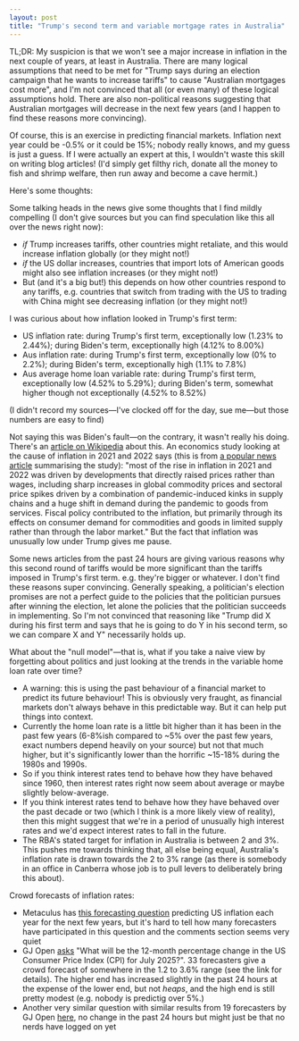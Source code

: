```yaml
---
layout: post
title: "Trump's second term and variable mortgage rates in Australia"
---
```

TL;DR: My suspicion is that we won't see a major increase in inflation in the next couple of years, at least in Australia. There are many logical assumptions that need to be met for "Trump says during an election campaign that he wants to increase tariffs" to cause "Australian mortgages cost more", and I'm not convinced that all (or even many) of these logical assumptions hold. There are also non-political reasons suggesting that Australian mortgages will decrease in the next few years (and I happen to find these reasons more convincing).

Of course, this is an exercise in predicting financial markets. Inflation next year could be -0.5% or it could be 15%; nobody really knows, and my guess is just a guess. If I were actually an expert at this, I wouldn't waste this skill on writing blog articles! (I'd simply get filthy rich, donate all the money to fish and shrimp welfare, then run away and become a cave hermit.)

Here's some thoughts:

Some talking heads in the news give some thoughts that I find mildly compelling (I don't give sources but you can find speculation like this all over the news right now):
- *if* Trump increases tariffs, other countries might retaliate, and this would increase inflation globally (or they might not!)
- *if* the US dollar increases, countries that import lots of American goods might also see inflation increases (or they might not!)
- But (and it's a big but!) this depends on how other countries respond to any tariffs, e.g. countries that switch from trading with the US to trading with China might see decreasing inflation (or they might not!)

I was curious about how inflation looked in Trump's first term:
- US inflation rate: during Trump's first term, exceptionally low (1.23% to 2.44%); during Biden's term, exceptionally high (4.12% to 8.00%)
- Aus inflation rate: during Trump's first term, exceptionally low (0% to 2.2%); during Biden's term, exceptionally high (1.1% to 7.8%)
- Aus average home loan variable rate: during Trump's first term, exceptionally low (4.52% to 5.29%); during Biden's term, somewhat higher though not exceptionally (4.52% to 8.52%)

(I didn't record my sources—I've clocked off for the day, sue me—but those numbers are easy to find)

Not saying this was Biden's fault—on the contrary, it wasn't really his doing. There's an [article on Wikipedia](https://en.wikipedia.org/wiki/2021%E2%80%932023_inflation_surge) about this. An economics study looking at the cause of inflation in 2021 and 2022 says (this is from [a popular news article](https://www.brookings.edu/articles/what-caused-the-u-s-pandemic-era-inflation/) summarising the study):
"most of the rise in inflation in 2021 and 2022 was driven by developments that directly raised prices rather than wages, including sharp increases in global commodity prices and sectoral price spikes driven by a combination of pandemic-induced kinks in supply chains and a huge shift in demand during the pandemic to goods from services. Fiscal policy contributed to the inflation, but primarily through its effects on consumer demand for commodities and goods in limited supply rather than through the labor market."
But the fact that inflation was unusually low under Trump gives me pause.

Some news articles from the past 24 hours are giving various reasons why this second round of tariffs would be more significant than the tariffs imposed in Trump's first term. e.g. they're bigger or whatever. I don't find these reasons super convincing. Generally speaking, a politician's election promises are not a perfect guide to the policies that the politician pursues after winning the election, let alone the policies that the politician succeeds in implementing. So I'm not convinced that reasoning like "Trump did X during his first term and says that he is going to do Y in his second term, so we can compare X and Y" necessarily holds up.

What about the "null model"—that is, what if you take a naive view by forgetting about politics and just looking at the trends in the variable home loan rate over time?
- A warning: this is using the past behaviour of a financial market to predict its future behaviour! This is obviously very fraught, as financial markets don't always behave in this predictable way. But it can help put things into context.
- Currently the home loan rate is a little bit higher than it has been in the past few years (6-8%ish compared to ~5% over the past few years, exact numbers depend heavily on your source) but not that much higher, but it's significantly lower than the horrific ~15-18% during the 1980s and 1990s.
- So if you think interest rates tend to behave how they have behaved since 1960, then interest rates right now seem about average or maybe slightly below-average.
- If you think interest rates tend to behave how they have behaved over the past decade or two (which I think is a more likely view of reality), then this might suggest that we're in a period of unusually high interest rates and we'd expect interest rates to fall in the future.
- The RBA's stated target for inflation in Australia is between 2 and 3%. This pushes me towards thinking that, all else being equal, Australia's inflation rate is drawn towards the 2 to 3% range (as there is somebody in an office in Canberra whose job is to pull levers to deliberately bring this about).

Crowd forecasts of inflation rates:
- Metaculus has [this forecasting question](https://www.metaculus.com/questions/13973/us-annual-headline-cpi-inflation/) predicting US inflation each year for the next few years, but it's hard to tell how many forecasters have participated in this question and the comments section seems very quiet  
- GJ Open [asks](https://www.gjopen.com/questions/3564-what-will-be-the-12-month-percentage-change-in-the-us-consumer-price-index-cpi-for-july-2025/crowd_forecast) "What will be the 12-month percentage change in the US Consumer Price Index (CPI) for July 2025?". 33 forecasters give a crowd forecast of somewhere in the 1.2 to 3.6% range (see the link for details). The higher end has increased slightly in the past 24 hours at the expense of the lower end, but not *heaps*, and the high end is still pretty modest (e.g. nobody is predictig over 5%.)
- Another very similar question with similar results from 19 forecasters by GJ Open [here](https://www.gjopen.com/questions/3750-what-will-be-the-year-over-year-percentage-change-in-the-personal-consumption-expenditures-pce-price-index-excluding-food-and-energy-aka-core-for-april-2025/crowd_forecast), no change in the past 24 hours but might just be that no nerds have logged on yet
